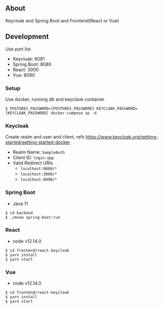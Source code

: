 ## About

Keycloak and Spring Boot and Frontend(React or Vue)

## Development

Use port list

- Keycloak: 8081
- Spring Boot: 8080
- React: 3000
- Vue: 8090

### Setup

Use docker, running db and keyclaok container

```
$ POSTGRES_PASSWORD=[POSTGRES_PASSWORD] KEYCLOAK_PASSWORD=[KEYCLOAK_PASSWORD] docker-compose up -d
```

### Keycloak

Create realm and user and client, refs https://www.keycloak.org/getting-started/getting-started-docker

- Realm Name: `SampleAuth`
- Client ID: `login-app`
- Valid Redirect URIs
  - `localhost:8080/*`
  - `localhost:3000/*`
  - `localhost:8090/*`

### Spring Boot

- Java 11

```
$ cd backend
$ ./mvnw spring-boot:run
```

### React

- node v12.14.0

```
$ cd frontend/react-keycloak
$ yarn install
$ yarn start
```

### Vue

- node v12.14.0


```
$ cd frontend/react-keycloak
$ yarn install
$ yarn start
```
